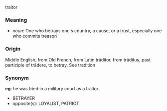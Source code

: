 traitor
### Meaning
+ _noun_: One who betrays one's country, a cause, or a trust, especially one who commits treason

### Origin

Middle English, from Old French, from Latin trāditor, from trāditus, past participle of trādere, to betray. See tradition

### Synonym

__eg__: he was tried in a military court as a traitor

+ BETRAYER
+ opposite(s): LOYALIST, PATRIOT


